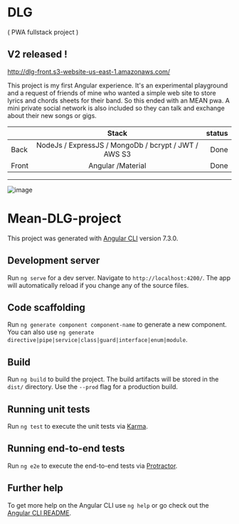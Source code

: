 # DLG
( PWA fullstack project )

## V2 released !
http://dlg-front.s3-website-us-east-1.amazonaws.com/

This project is my first Angular experience. It's an experimental playground and a request of friends of mine who wanted a simple web site to store lyrics and chords sheets for their band. So this ended with an MEAN pwa. A mini private social network is also included so they can talk and exchange about their new songs or gigs.


|         | Stack           | status  |
| ------- |:-------------:| -------:|
| Back    | NodeJs / ExpressJS / MongoDb / bcrypt / JWT / AWS S3 | Done   |
| Front   | Angular /Material | Done   |

***

![image](https://drive.google.com/uc?export=view&id=1913oZeBZPBNiUuk8gu3ZSbLBA2l_VQtG)


# Mean-DLG-project

This project was generated with [Angular CLI](https://github.com/angular/angular-cli) version 7.3.0.

## Development server

Run `ng serve` for a dev server. Navigate to `http://localhost:4200/`. The app will automatically reload if you change any of the source files.

## Code scaffolding

Run `ng generate component component-name` to generate a new component. You can also use `ng generate directive|pipe|service|class|guard|interface|enum|module`.

## Build

Run `ng build` to build the project. The build artifacts will be stored in the `dist/` directory. Use the `--prod` flag for a production build.

## Running unit tests

Run `ng test` to execute the unit tests via [Karma](https://karma-runner.github.io).

## Running end-to-end tests

Run `ng e2e` to execute the end-to-end tests via [Protractor](http://www.protractortest.org/).

## Further help

To get more help on the Angular CLI use `ng help` or go check out the [Angular CLI README](https://github.com/angular/angular-cli/blob/master/README.md).
